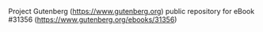 Project Gutenberg (https://www.gutenberg.org) public repository for eBook #31356 (https://www.gutenberg.org/ebooks/31356)

